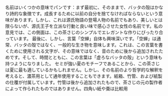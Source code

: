 名前はいくつかの意味でパンです：まず最初に、そのままで、バッタの殻はかなり詩的な象徴です。成長するために以前の自分を捨てなければならないという意味があります。しかし、これは源氏物語の登場人物の名前でもあり、美しいとは限らないが、源氏王子を立派な行動と良い味で感心させた女性の名前です。私の意見では、この側面は、この茶さじのシンプルでエレガントな作りにぴったり合っています。
最後に、しかし、言葉「空蝉」自体も興味深いです。「空蝉」は通常、バッタの殻ではなく、一般的な生き物を意味します。これは、この言葉を書くために使用される文字が、その意味ではなく、音のために後から追加されたためです。そして、時間とともに、この言葉は「虚ろなバッタの殻」という意味も持つようになりました。
セミが強い夏のモチーフであることから、この茶さじは夏に最も適しているかもしれません。しかし、その名前のより哲学的な解釈を考えると、濃茶用として通年使用することもできます。紙箱、竹管、および紙製の仕覆が付属しています。竹管は後から追加されたもので、茶さじの元の製作者によって作られたものではありません。四角い紙や棗は比較用
